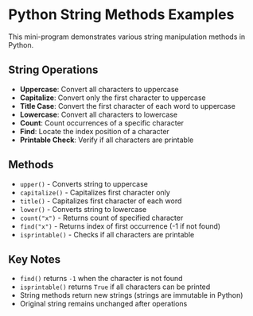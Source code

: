 # Python String Methods Examples

This mini-program demonstrates various string manipulation methods in Python.

## String Operations

- **Uppercase**: Convert all characters to uppercase
- **Capitalize**: Convert only the first character to uppercase
- **Title Case**: Convert the first character of each word to uppercase
- **Lowercase**: Convert all characters to lowercase
- **Count**: Count occurrences of a specific character
- **Find**: Locate the index position of a character
- **Printable Check**: Verify if all characters are printable

## Methods

- `upper()` - Converts string to uppercase
- `capitalize()` - Capitalizes first character only
- `title()` - Capitalizes first character of each word  
- `lower()` - Converts string to lowercase
- `count("x")` - Returns count of specified character
- `find("x")` - Returns index of first occurrence (-1 if not found)
- `isprintable()` - Checks if all characters are printable

## Key Notes

- `find()` returns `-1` when the character is not found
- `isprintable()` returns `True` if all characters can be printed
- String methods return new strings (strings are immutable in Python)
- Original string remains unchanged after operations
